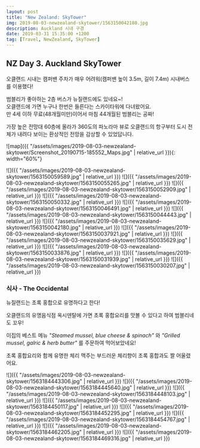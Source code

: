 ```yaml
---
layout: post
title: "New Zealand: SkyTower"
img: 2019-08-03-newzealand-skytower/1563150042180.jpg
description: Auckland 시내 구경
date: 2019-03-31 15:35:00 +1200
tag: [Travel, NewZealand, SkyTower]
---
```


## NZ Day 3. Auckland SkyTower

오클랜드 시내는 캠퍼밴 주차가 매우 어려워(캠퍼밴 높이 3.5m, 길이 7.4m)
시내버스를 이용했다!

범블리가 좋아하는 2층 버스가 뉴질랜드에도 있네요~!  
오클랜드에 가면 누구나 한번은 들른다는 스카이타워에 다녀왔어요.  
만 4세 이하 무료(48개월미만)이어서 마침 44개월된 범블리는 공짜!  

가장 높은 전망대 60층에 올라가 360도의 파노라마 뷰로 오클랜드의 항구부터 도시 전체가 내려다 보이는 환상적인 전망을 감상할 수 있었답니다.

![map]({{ "/assets/images/2019-08-03-newzealand-skytower/Screenshot_20190715-185552_Maps.jpg" | relative_url }}){: width="60%"}

![]({{ "/assets/images/2019-08-03-newzealand-skytower/1563150059589.jpg"    | relative_url }})
![]({{ "/assets/images/2019-08-03-newzealand-skytower/1563150055265.jpg"    | relative_url }})
![]({{ "/assets/images/2019-08-03-newzealand-skytower/1563150052909.jpg"    | relative_url }})
![]({{ "/assets/images/2019-08-03-newzealand-skytower/1563150050332.jpg"    | relative_url }})
![]({{ "/assets/images/2019-08-03-newzealand-skytower/1563150046491.jpg"    | relative_url }})
![]({{ "/assets/images/2019-08-03-newzealand-skytower/1563150044443.jpg"    | relative_url }})
![]({{ "/assets/images/2019-08-03-newzealand-skytower/1563150042180.jpg"    | relative_url }})
![]({{ "/assets/images/2019-08-03-newzealand-skytower/1563150037921.jpg"    | relative_url }})
![]({{ "/assets/images/2019-08-03-newzealand-skytower/1563150035629.jpg"    | relative_url }})
![]({{ "/assets/images/2019-08-03-newzealand-skytower/1563150033876.jpg"    | relative_url }})
![]({{ "/assets/images/2019-08-03-newzealand-skytower/1563150031939.jpg"    | relative_url }})
![]({{ "/assets/images/2019-08-03-newzealand-skytower/1563150030207.jpg"    | relative_url }})

### 식사 - The Occidental

뉴질랜드는 초록 홍합으로 유명하다고 한다!

오클랜드의 유명음식점 옥시덴탈에 가면 초록 홍합요리를 맛볼 수 있다고 하여 범블리네도 꼬우!

이집의 베스트 메뉴 *"Steamed mussel, blue cheese & spinach"* 와 *"Grilled mussel, galric & herb butter"* 를 주문하여 먹어보았네요!

초록 홍합요리와 함께 유명한 체리 맥주는 부드러운 체리향이 초록 홍합과도 짤 어울렸어요.  

![]({{ "/assets/images/2019-08-03-newzealand-skytower/1563184443306.jpg"    | relative_url }})
![]({{ "/assets/images/2019-08-03-newzealand-skytower/1563184445640.jpg"    | relative_url }})
![]({{ "/assets/images/2019-08-03-newzealand-skytower/1563184448103.jpg"    | relative_url }})
![]({{ "/assets/images/2019-08-03-newzealand-skytower/1563184450117.jpg"    | relative_url }})
![]({{ "/assets/images/2019-08-03-newzealand-skytower/1563184452295.jpg"    | relative_url }})
![]({{ "/assets/images/2019-08-03-newzealand-skytower/1563184454767.jpg"    | relative_url }})
![]({{ "/assets/images/2019-08-03-newzealand-skytower/1563184462205.jpg"    | relative_url }})
![]({{ "/assets/images/2019-08-03-newzealand-skytower/1563184469316.jpg"    | relative_url }})
